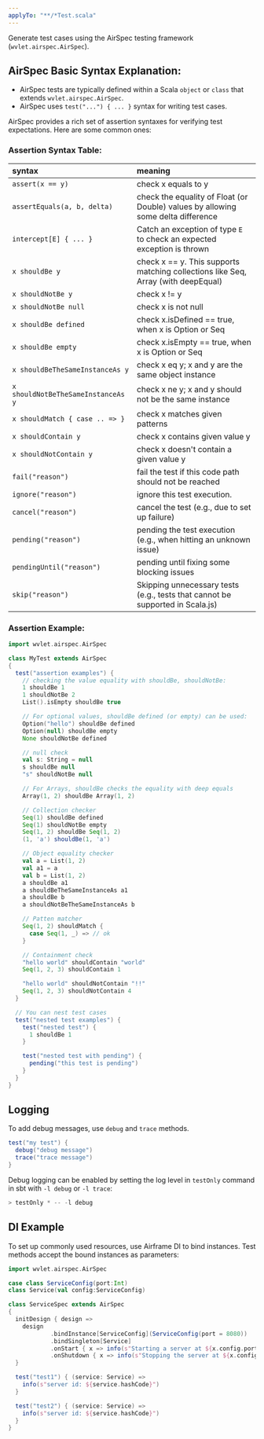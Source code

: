 ```yaml
---
applyTo: "**/*Test.scala"
---
```


Generate test cases using the AirSpec testing framework (`wvlet.airspec.AirSpec`).

## AirSpec Basic Syntax Explanation:

- AirSpec tests are typically defined within a Scala `object` or `class` that extends `wvlet.airspec.AirSpec`. 
- AirSpec uses `test("...") { ... }` syntax for writing test cases. 

AirSpec provides a rich set of assertion syntaxes for verifying test expectations. Here are some common ones:

### Assertion Syntax Table:

| syntax                             | meaning                                                                           |
|:-----------------------------------|:----------------------------------------------------------------------------------|
| `assert(x == y)`                   | check x equals to y                                                               |
| `assertEquals(a, b, delta)`        | check the equality of Float (or Double) values by allowing some delta difference  |
| `intercept[E] { ... }`             | Catch an exception of type `E` to check an expected exception is thrown           |
| `x shouldBe y`                     | check x == y. This supports matching collections like Seq, Array (with deepEqual) |
| `x shouldNotBe y`                  | check x != y                                                                      |
| `x shouldNotBe null`               | check x is not null                                                               |
| `x shouldBe defined`               | check x.isDefined == true, when x is Option or Seq                                |
| `x shouldBe empty`                 | check x.isEmpty == true, when x is Option or Seq                                  |
| `x shouldBeTheSameInstanceAs y`    | check x eq y; x and y are the same object instance                                |
| `x shouldNotBeTheSameInstanceAs y` | check x ne y; x and y should not be the same instance                             |
| `x shouldMatch { case .. => }`     | check x matches given patterns                                                    |
| `x shouldContain y`                | check x contains given value y                                                    |
| `x shouldNotContain y`             | check x doesn't contain a given value y                                           |
| `fail("reason")`                   | fail the test if this code path should not be reached                             |
| `ignore("reason")`                 | ignore this test execution.                                                       |
| `cancel("reason")`                 | cancel the test (e.g., due to set up failure)                                     |
| `pending("reason")`                | pending the test execution (e.g., when hitting an unknown issue)                  |
| `pendingUntil("reason")`           | pending until fixing some blocking issues                                         |
| `skip("reason")`                   | Skipping unnecessary tests (e.g., tests that cannot be supported in Scala.js)     |

### Assertion Example:

```scala
import wvlet.airspec.AirSpec

class MyTest extends AirSpec
{
  test("assertion examples") {
    // checking the value equality with shouldBe, shouldNotBe:
    1 shouldBe 1
    1 shouldNotBe 2
    List().isEmpty shouldBe true

    // For optional values, shouldBe defined (or empty) can be used:
    Option("hello") shouldBe defined
    Option(null) shouldBe empty
    None shouldNotBe defined

    // null check
    val s: String = null
    s shouldBe null
    "s" shouldNotBe null

    // For Arrays, shouldBe checks the equality with deep equals
    Array(1, 2) shouldBe Array(1, 2)

    // Collection checker
    Seq(1) shouldBe defined
    Seq(1) shouldNotBe empty
    Seq(1, 2) shouldBe Seq(1, 2)
    (1, 'a') shouldBe(1, 'a')

    // Object equality checker
    val a = List(1, 2)
    val a1 = a
    val b = List(1, 2)
    a shouldBe a1
    a shouldBeTheSameInstanceAs a1
    a shouldBe b
    a shouldNotBeTheSameInstanceAs b

    // Patten matcher
    Seq(1, 2) shouldMatch {
      case Seq(1, _) => // ok
    }

    // Containment check
    "hello world" shouldContain "world"
    Seq(1, 2, 3) shouldContain 1

    "hello world" shouldNotContain "!!"
    Seq(1, 2, 3) shouldNotContain 4
  }

  // You can nest test cases
  test("nested test examples") {
    test("nested test") {
      1 shouldBe 1
    }

    test("nested test with pending") {
      pending("this test is pending")
    }
  }
}
```

## Logging 

To add debug messages, use `debug` and `trace` methods. 

```scala
test("my test") {
  debug("debug message")
  trace("trace message")
}
```

Debug logging can be enabled by setting the log level in `testOnly` command in sbt with `-l debug` or `-l trace`:
```scala
> testOnly * -- -l debug
```

## DI Example

To set up commonly used resources, use Airframe DI to bind instances. Test methods accept the bound instances as parameters:

```scala
import wvlet.airspec.AirSpec

case class ServiceConfig(port:Int)
class Service(val config:ServiceConfig)

class ServiceSpec extends AirSpec
{
  initDesign { design =>
    design
            .bindInstance[ServiceConfig](ServiceConfig(port = 8080))
            .bindSingleton[Service]
            .onStart { x => info(s"Starting a server at ${x.config.port}") }
            .onShutdown { x => info(s"Stopping the server at ${x.config.port}") }
  }

  test("test1") { (service: Service) =>
    info(s"server id: ${service.hashCode}")
  }

  test("test2") { (service: Service) =>
    info(s"server id: ${service.hashCode}")
  }
}
```
